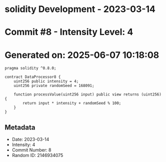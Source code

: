﻿# solidity Development - 2023-03-14
# Commit #8 - Intensity Level: 4
# Generated on: 2025-06-07 10:18:08
```solidity
pragma solidity ^0.8.0;

contract DataProcessor8 {
    uint256 public intensity = 4;
    uint256 private randomSeed = 168091;

    function processValue(uint256 input) public view returns (uint256) {
        return input * intensity + randomSeed % 100;
    }
}
```
## Metadata
- Date: 2023-03-14
- Intensity: 4
- Commit Number: 8
- Random ID: 2146934075
